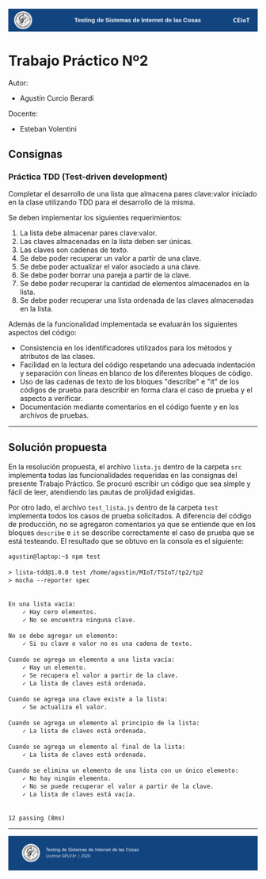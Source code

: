 ![header](doc/header.png)

# Trabajo Práctico Nº2

Autor:

* Agustín Curcio Berardi

Docente:

* Esteban Volentini

## Consignas

### Práctica TDD (Test-driven development)

Completar el desarrollo de una lista que almacena pares clave:valor iniciado en la clase utilizando TDD para el desarrollo de la misma.

Se deben implementar los siguientes requerimientos:

1. La lista debe almacenar pares clave:valor.
2. Las claves almacenadas en la lista deben ser únicas.
3. Las claves son cadenas de texto.
4. Se debe poder recuperar un valor a partir de una clave.
5. Se debe poder actualizar el valor asociado a una clave.
6. Se debe poder borrar una pareja a partir de la clave.
7. Se debe poder recuperar la cantidad de elementos almacenados en la lista.
8. Se debe poder recuperar una lista ordenada de las claves almacenadas en la lista.

Además de la funcionalidad implementada se evaluarán los siguientes aspectos del código:

- Consistencia en los identificadores utilizados para los métodos y atributos de las clases.
- Facilidad en la lectura del código respetando una adecuada indentación y separación con líneas en blanco de los diferentes bloques de código.
- Uso de las cadenas de texto de los bloques "describe" e "it" de los códigos de prueba para describir en forma clara el caso de prueba y el aspecto a verificar.
- Documentación mediante comentarios en el código fuente y en los archivos de pruebas.

---

## Solución propuesta

En la resolución propuesta, el archivo `lista.js` dentro de la carpeta `src` implementa todas las funcionalidades requeridas en las consignas del presente Trabajo Práctico. Se procuró escribir un código que sea simple y fácil de leer, atendiendo las pautas de prolijidad exigidas.

Por otro lado, el archivo `test_lista.js` dentro de la carpeta `test` implementa todos los casos de prueba solicitados. A diferencia del código de producción, no se agregaron comentarios ya que se entiende que en los bloques `describe` e `it` se describe correctamente el caso de prueba que se está testeando. El resultado que se obtuvo en la consola es el siguiente:

    agustin@laptop:~$ npm test

    > lista-tdd@1.0.0 test /home/agustin/MIoT/TSIoT/tp2/tp2
    > mocha --reporter spec


    En una lista vacía:
        ✓ Hay cero elementos.
        ✓ No se encuentra ninguna clave.

    No se debe agregar un elemento:
        ✓ Si su clave o valor no es una cadena de texto.

    Cuando se agrega un elemento a una lista vacía:
        ✓ Hay un elemento.
        ✓ Se recupera el valor a partir de la clave.
        ✓ La lista de claves está ordenada.

    Cuando se agrega una clave existe a la lista:
        ✓ Se actualiza el valor.

    Cuando se agrega un elemento al principio de la lista:
        ✓ La lista de claves está ordenada.

    Cuando se agrega un elemento al final de la lista:
        ✓ La lista de claves está ordenada.

    Cuando se elimina un elemento de una lista con un único elemento:
        ✓ No hay ningún elemento.
        ✓ No se puede recuperar el valor a partir de la clave.
        ✓ La lista de claves está vacía.


    12 passing (8ms)

---

![footer](doc/footer.png)